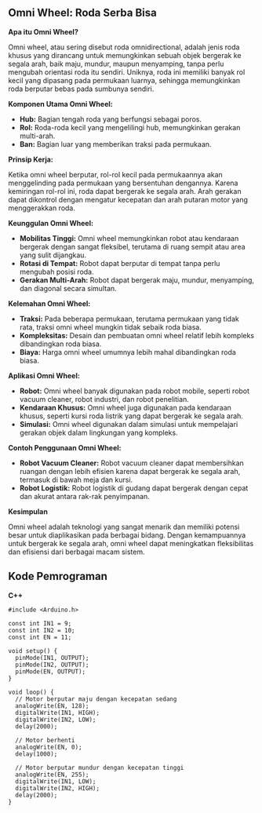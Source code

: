 ## Omni Wheel: Roda Serba Bisa

**Apa itu Omni Wheel?**

Omni wheel, atau sering disebut roda omnidirectional, adalah jenis roda khusus yang dirancang untuk memungkinkan sebuah objek bergerak ke segala arah, baik maju, mundur, maupun menyamping, tanpa perlu mengubah orientasi roda itu sendiri. Uniknya, roda ini memiliki banyak rol kecil yang dipasang pada permukaan luarnya, sehingga memungkinkan roda berputar bebas pada sumbunya sendiri.

**Komponen Utama Omni Wheel:**

- **Hub:** Bagian tengah roda yang berfungsi sebagai poros.
- **Rol:** Roda-roda kecil yang mengelilingi hub, memungkinkan gerakan multi-arah.
- **Ban:** Bagian luar yang memberikan traksi pada permukaan.

**Prinsip Kerja:**

Ketika omni wheel berputar, rol-rol kecil pada permukaannya akan menggelinding pada permukaan yang bersentuhan dengannya. Karena kemiringan rol-rol ini, roda dapat bergerak ke segala arah. Arah gerakan dapat dikontrol dengan mengatur kecepatan dan arah putaran motor yang menggerakkan roda.

**Keunggulan Omni Wheel:**

- **Mobilitas Tinggi:** Omni wheel memungkinkan robot atau kendaraan bergerak dengan sangat fleksibel, terutama di ruang sempit atau area yang sulit dijangkau.
- **Rotasi di Tempat:** Robot dapat berputar di tempat tanpa perlu mengubah posisi roda.
- **Gerakan Multi-Arah:** Robot dapat bergerak maju, mundur, menyamping, dan diagonal secara simultan.

**Kelemahan Omni Wheel:**

- **Traksi:** Pada beberapa permukaan, terutama permukaan yang tidak rata, traksi omni wheel mungkin tidak sebaik roda biasa.
- **Kompleksitas:** Desain dan pembuatan omni wheel relatif lebih kompleks dibandingkan roda biasa.
- **Biaya:** Harga omni wheel umumnya lebih mahal dibandingkan roda biasa.

**Aplikasi Omni Wheel:**

- **Robot:** Omni wheel banyak digunakan pada robot mobile, seperti robot vacuum cleaner, robot industri, dan robot penelitian.
- **Kendaraan Khusus:** Omni wheel juga digunakan pada kendaraan khusus, seperti kursi roda listrik yang dapat bergerak ke segala arah.
- **Simulasi:** Omni wheel digunakan dalam simulasi untuk mempelajari gerakan objek dalam lingkungan yang kompleks.

**Contoh Penggunaan Omni Wheel:**

- **Robot Vacuum Cleaner:** Robot vacuum cleaner dapat membersihkan ruangan dengan lebih efisien karena dapat bergerak ke segala arah, termasuk di bawah meja dan kursi.
- **Robot Logistik:** Robot logistik di gudang dapat bergerak dengan cepat dan akurat antara rak-rak penyimpanan.

**Kesimpulan**

Omni wheel adalah teknologi yang sangat menarik dan memiliki potensi besar untuk diaplikasikan pada berbagai bidang. Dengan kemampuannya untuk bergerak ke segala arah, omni wheel dapat meningkatkan fleksibilitas dan efisiensi dari berbagai macam sistem.

## Kode Pemrograman
**C++**

```
#include <Arduino.h>

const int IN1 = 9;
const int IN2 = 10;
const int EN = 11;

void setup() {
  pinMode(IN1, OUTPUT);
  pinMode(IN2, OUTPUT);
  pinMode(EN, OUTPUT);
}

void loop() {
  // Motor berputar maju dengan kecepatan sedang
  analogWrite(EN, 128);
  digitalWrite(IN1, HIGH);
  digitalWrite(IN2, LOW);
  delay(2000);

  // Motor berhenti
  analogWrite(EN, 0);
  delay(1000);

  // Motor berputar mundur dengan kecepatan tinggi
  analogWrite(EN, 255);
  digitalWrite(IN1, LOW);
  digitalWrite(IN2, HIGH);
  delay(2000);
}
```
